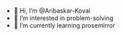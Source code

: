 - 👋 Hi, I’m @Aribaskar-Kovai
- 👀 I’m interested in problem-solving 
- 🌱 I’m currently learning prosemirror


<!---
Aribaskar-Kovai/Aribaskar-Kovai is a ✨ special ✨ repository because its `README.md` (this file) appears on your GitHub profile.
You can click the Preview link to take a look at your changes.
--->
